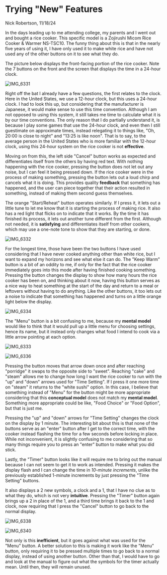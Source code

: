 # Trying "New" Features

Nick Robertson, 11/18/24

In the days leading up to me attending college, my parents and I went out and bought a rice cooker. This specific model is a Zojirushi Micom Rice Cooker & Warmer NS-TSC10. The funny thing about this is that in the nearly five years of using it, I have only used it to make white rice and have not used any of the other buttons on it to see what they do.

The picture below displays the front-facing portion of the rice cooker. Note the 7 buttons on the front and the screen that displays the time in a 24-hour clock.

![IMG_6331](https://github.com/user-attachments/assets/8776fa95-f960-4f48-a2d9-85c32def9187)

Right off the bat I already have a few questions, the first relates to the clock. Here in the United States, we use a 12-hour clock, but this uses a 24-hour clock. I had to look this up, but considering that the manufacturer is Japanese, it would make sense to use this time convention. Although I am not opposed to using this system, it still takes me time to calculate what it is by our time conventions. The only reason that I do partially understand it, is because I play some games that use the 24-hour clock, and even then I still guestimate on approximate times, instead relegating it to things like, "Oh, 20:00 is close to night" and "13:25 is like noon". That is to say, to the average person in the United States who is more familiar with the 12-hour clock, using this 24-hour system on the rice cooker is not **effective**.

Moving on from this, the left side "Cancel" button works as expected and differentiates itself from the others by having red text. With nothing happening with the rice cooker, pressing the button does not let out any noise, but I can feel it being pressed down. If the rice cooker were in the process of making something, pressing the button lets out a loud chirp and cancels what it is doing. This provides quality **feedback** that something has happened, and the user can piece together that their action resulted in something, instead of making them second guess themselves.

The orange "Start/Reheat" button operates similarly. If I press it, it lets out a little tune to let me know that it is starting the process of making rice. It also has a red light that flicks on to indicate that it works. By the time it has finished its process, it lets out another tune different from the first. Although not needed, it is **satisfying** and differentiates itself from other cookers, which may use a one-note tone to show that they are starting, or done.

![IMG_6332](https://github.com/user-attachments/assets/ad9ca6d7-bbf9-461c-9f06-bb70dbd0e50c)

For the longest time, those have been the two buttons I have used considering that I have never cooked anything other than white rice, but I want to expand my horizons and see what else it can do. The "Keep Warm" button is a bit of an oddity to me, if only for the fact that the rice cooker immediately goes into this mode after having finished cooking something. Pressing the button changes the display to show how many hours the rice cooker has been on, and thinking about it now, having this button serves as a nice way to heat something at the start of the day and return to a meal or leftovers without having to do anything. Like the other buttons, it too lets out a noise to indicate that something has happened and turns on a little orange light below the display.

![IMG_6334](https://github.com/user-attachments/assets/ffcb0688-9e94-4176-b596-5ff19481573b)

The "Menu" button is a bit confusing to me, because my **mental model** would like to think that it would pull up a little menu for choosing settings, hence its name, but it instead only changes what food I intend to cook via a little arrow pointing at each option.

![IMG_6333](https://github.com/user-attachments/assets/d845dc39-94b8-4a38-9a14-ac74202e9518)

![IMG_6336](https://github.com/user-attachments/assets/f05939ca-0de1-4457-9c8f-508d8771eb04)

Pressing the button moves that arrow down once and after reaching "porridge" it swaps to the opposite side to "sweet". Reaching "cake" and "steam" allows me to change how long I want the rice cooker to run with the "up" and "down" arrows used for "Time Setting". If I press it one more time on "steam" it returns to the "white sushi" option. In this case, I believe that something instead of "Menu" for the button might be more appropriate considering that this **conceptual model** does not match my **mental model**. Something more appropriate could be like, "Food Choice" or "Food Option", but that is just me.

Pressing the "up" and "down" arrows for "Time Setting" changes the clock on the display by 1 minute. The interesting bit about this is that none of the buttons serve as an "enter" button after I get to the correct time, with the cooker instead flashing the time for a few seconds before locking in place. While not inconvenient, it is slightly confusing to me considering that so many things require you to press an "enter" button to make what you did stick.

Lastly, the "Timer" button looks like it will require me to bring out the manual because I can not seem to get it to work as intended. Pressing it makes the display flash and I can change the time in *10-minute increments*, unlike the previously established 1-minute increments by just pressing the "Time Setting" buttons. 

It also displays a 2 new symbols, a clock and a 1, that I have no clue as to what they do, which is not very **intuitive**. Pressing the "Timer" button again brings up a 2 in place of the 1, and a third time brings it back to the 1 and clock, now requiring that I press the "Cancel" button to go back to the normal display.

![IMG_6338](https://github.com/user-attachments/assets/ae977429-d58b-47b6-a1fe-eb6edceb2eca)

![IMG_6340](https://github.com/user-attachments/assets/b1f64f57-0d2e-4629-9ee4-ed873e7b9b57)

Not only is this **inefficient**, but it goes against what was used for the "Menu" button. A better solution to this is making it work like the "Menu" button, only requiring it to be pressed multiple times to go back to a normal display, instead of using another button. Other than that, I would have to go and look at the manual to figure out what the symbols for the timer actually mean. Until then, they will remain unused.
